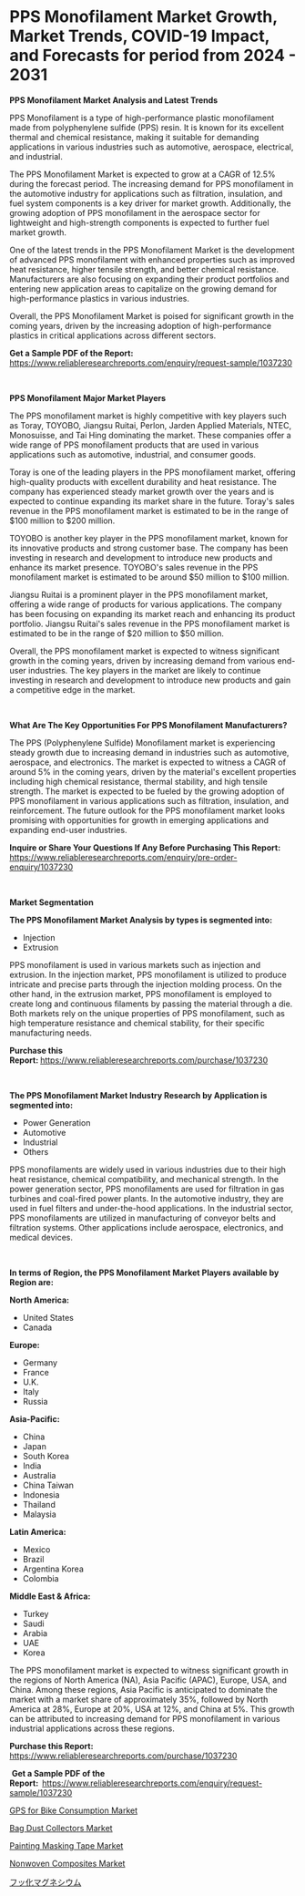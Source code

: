 <p><h1>PPS Monofilament Market Growth, Market Trends, COVID-19 Impact, and Forecasts for period from 2024 - 2031</h1></p><p><strong>PPS Monofilament Market Analysis and Latest Trends</strong></p>
<p><p>PPS Monofilament is a type of high-performance plastic monofilament made from polyphenylene sulfide (PPS) resin. It is known for its excellent thermal and chemical resistance, making it suitable for demanding applications in various industries such as automotive, aerospace, electrical, and industrial.</p><p>The PPS Monofilament Market is expected to grow at a CAGR of 12.5% during the forecast period. The increasing demand for PPS monofilament in the automotive industry for applications such as filtration, insulation, and fuel system components is a key driver for market growth. Additionally, the growing adoption of PPS monofilament in the aerospace sector for lightweight and high-strength components is expected to further fuel market growth.</p><p>One of the latest trends in the PPS Monofilament Market is the development of advanced PPS monofilament with enhanced properties such as improved heat resistance, higher tensile strength, and better chemical resistance. Manufacturers are also focusing on expanding their product portfolios and entering new application areas to capitalize on the growing demand for high-performance plastics in various industries.</p><p>Overall, the PPS Monofilament Market is poised for significant growth in the coming years, driven by the increasing adoption of high-performance plastics in critical applications across different sectors.</p></p>
<p><strong>Get a Sample PDF of the Report:&nbsp;</strong> <a href="https://www.reliableresearchreports.com/enquiry/request-sample/1037230">https://www.reliableresearchreports.com/enquiry/request-sample/1037230</a></p>
<p>&nbsp;</p>
<p><strong>PPS Monofilament Major Market Players</strong></p>
<p><p>The PPS monofilament market is highly competitive with key players such as Toray, TOYOBO, Jiangsu Ruitai, Perlon, Jarden Applied Materials, NTEC, Monosuisse, and Tai Hing dominating the market. These companies offer a wide range of PPS monofilament products that are used in various applications such as automotive, industrial, and consumer goods.</p><p>Toray is one of the leading players in the PPS monofilament market, offering high-quality products with excellent durability and heat resistance. The company has experienced steady market growth over the years and is expected to continue expanding its market share in the future. Toray's sales revenue in the PPS monofilament market is estimated to be in the range of $100 million to $200 million.</p><p>TOYOBO is another key player in the PPS monofilament market, known for its innovative products and strong customer base. The company has been investing in research and development to introduce new products and enhance its market presence. TOYOBO's sales revenue in the PPS monofilament market is estimated to be around $50 million to $100 million.</p><p>Jiangsu Ruitai is a prominent player in the PPS monofilament market, offering a wide range of products for various applications. The company has been focusing on expanding its market reach and enhancing its product portfolio. Jiangsu Ruitai's sales revenue in the PPS monofilament market is estimated to be in the range of $20 million to $50 million.</p><p>Overall, the PPS monofilament market is expected to witness significant growth in the coming years, driven by increasing demand from various end-user industries. The key players in the market are likely to continue investing in research and development to introduce new products and gain a competitive edge in the market.</p></p>
<p>&nbsp;</p>
<p><strong>What Are The Key Opportunities For PPS Monofilament Manufacturers?</strong></p>
<p><p>The PPS (Polyphenylene Sulfide) Monofilament market is experiencing steady growth due to increasing demand in industries such as automotive, aerospace, and electronics. The market is expected to witness a CAGR of around 5% in the coming years, driven by the material's excellent properties including high chemical resistance, thermal stability, and high tensile strength. The market is expected to be fueled by the growing adoption of PPS monofilament in various applications such as filtration, insulation, and reinforcement. The future outlook for the PPS monofilament market looks promising with opportunities for growth in emerging applications and expanding end-user industries.</p></p>
<p><strong>Inquire or Share Your Questions If Any Before Purchasing This Report:</strong> <a href="https://www.reliableresearchreports.com/enquiry/pre-order-enquiry/1037230">https://www.reliableresearchreports.com/enquiry/pre-order-enquiry/1037230</a></p>
<p>&nbsp;</p>
<p><strong>Market Segmentation</strong></p>
<p><strong>The PPS Monofilament Market Analysis by types is segmented into:</strong></p>
<p><ul><li>Injection</li><li>Extrusion</li></ul></p>
<p><p>PPS monofilament is used in various markets such as injection and extrusion. In the injection market, PPS monofilament is utilized to produce intricate and precise parts through the injection molding process. On the other hand, in the extrusion market, PPS monofilament is employed to create long and continuous filaments by passing the material through a die. Both markets rely on the unique properties of PPS monofilament, such as high temperature resistance and chemical stability, for their specific manufacturing needs.</p></p>
<p><strong>Purchase this Report:&nbsp;</strong><a href="https://www.reliableresearchreports.com/purchase/1037230">https://www.reliableresearchreports.com/purchase/1037230</a></p>
<p>&nbsp;</p>
<p><strong>The PPS Monofilament Market Industry Research by Application is segmented into:</strong></p>
<p><ul><li>Power Generation</li><li>Automotive</li><li>Industrial</li><li>Others</li></ul></p>
<p><p>PPS monofilaments are widely used in various industries due to their high heat resistance, chemical compatibility, and mechanical strength. In the power generation sector, PPS monofilaments are used for filtration in gas turbines and coal-fired power plants. In the automotive industry, they are used in fuel filters and under-the-hood applications. In the industrial sector, PPS monofilaments are utilized in manufacturing of conveyor belts and filtration systems. Other applications include aerospace, electronics, and medical devices.</p></p>
<p>&nbsp;</p>
<p><strong>In terms of Region, the PPS Monofilament Market Players available by Region are:</strong></p>
<p>
    <p> <strong> North America: </strong>
        <ul>
            <li>United States</li>
            <li>Canada</li>
        </ul>
        </p> 
    <p> <strong> Europe: </strong>
        <ul>
            <li>Germany</li>
            <li>France</li>
            <li>U.K.</li>
            <li>Italy</li>
            <li>Russia</li>
        </ul>
        </p> 
    <p> <strong> Asia-Pacific: </strong>
        <ul>
            <li>China</li>
            <li>Japan</li>
            <li>South Korea</li>
            <li>India</li>
            <li>Australia</li>
            <li>China Taiwan</li>
            <li>Indonesia</li>
            <li>Thailand</li>
            <li>Malaysia</li>
        </ul>
        </p> 
    <p> <strong> Latin America: </strong>
        <ul>
            <li>Mexico</li>
            <li>Brazil</li>
            <li>Argentina Korea</li>
            <li>Colombia</li>
        </ul>
        </p> 
    <p> <strong> Middle East & Africa: </strong>
        <ul>
            <li>Turkey</li>
            <li>Saudi</li>
            <li>Arabia</li>
            <li>UAE</li>
            <li>Korea</li>
        </ul>
    </p>
    </p>
<p><p>The PPS monofilament market is expected to witness significant growth in the regions of North America (NA), Asia Pacific (APAC), Europe, USA, and China. Among these regions, Asia Pacific is anticipated to dominate the market with a market share of approximately 35%, followed by North America at 28%, Europe at 20%, USA at 12%, and China at 5%. This growth can be attributed to increasing demand for PPS monofilament in various industrial applications across these regions.</p></p>
<p><strong>Purchase this Report: </strong><a href="https://www.reliableresearchreports.com/purchase/1037230">https://www.reliableresearchreports.com/purchase/1037230</a></p>
<p>&nbsp;<strong>Get a Sample PDF of the Report:&nbsp;&nbsp;</strong><a href="https://www.reliableresearchreports.com/enquiry/request-sample/1037230">https://www.reliableresearchreports.com/enquiry/request-sample/1037230</a></p>
<p><strong></strong></p>
<p><p><a href="https://spotless-saver-8fd.notion.site/GPS-for-Bike-Consumption-Market-Research-Report-Unlocks-Analysis-on-the-Market-Financial-Status-Mar-d7a9c0501b1744b784aedbbc40ffae28">GPS for Bike Consumption Market</a></p><p><a href="https://view.publitas.com/reportprime-1/bag-dust-collectors-market-research-report-forecasted-for-period-from-2023-2030-by-market-type-market-application-and-region/">Bag Dust Collectors Market</a></p><p><a href="https://github.com/kosella/Market-Research-Report-List-2/blob/main/painting-masking-tape-market.md">Painting Masking Tape Market</a></p><p><a href="https://github.com/nathandecarvalho/Market-Research-Report-List-2/blob/main/nonwoven-composites-market.md">Nonwoven Composites Market</a></p><p><a href="https://medium.com/@novastamm2023/%E3%83%9E%E3%82%B0%E3%83%8D%E3%82%B7%E3%82%A6%E3%83%A0%E3%83%95%E3%83%83%E5%8C%96%E7%89%A9%E5%B8%82%E5%A0%B4-%E7%AB%B6%E4%BA%89%E5%88%86%E6%9E%90-%E5%B8%82%E5%A0%B4%E5%8B%95%E5%90%91-2031%E5%B9%B4%E3%81%BE%E3%81%A7%E3%81%AE%E4%BA%88%E6%B8%AC-d8ab33638e6a">フッ化マグネシウム</a></p></p>